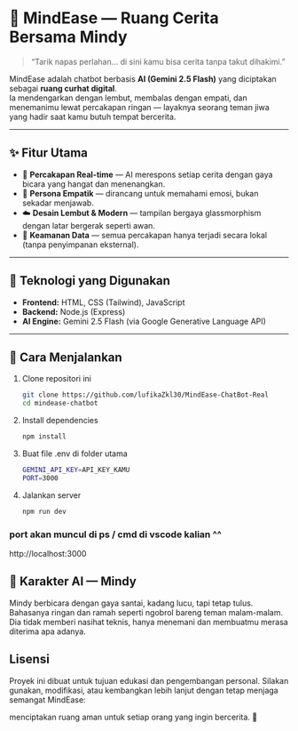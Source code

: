 # 🌿 MindEase — Ruang Cerita Bersama Mindy

> “Tarik napas perlahan... di sini kamu bisa cerita tanpa takut dihakimi.”  

MindEase adalah chatbot berbasis **AI (Gemini 2.5 Flash)** yang diciptakan sebagai **ruang curhat digital**.  
Ia mendengarkan dengan lembut, membalas dengan empati, dan menemanimu lewat percakapan ringan — layaknya seorang teman jiwa yang hadir saat kamu butuh tempat bercerita.  

---

## ✨ Fitur Utama  

- 💬 **Percakapan Real-time** — AI merespons setiap cerita dengan gaya bicara yang hangat dan menenangkan.  
- 🌸 **Persona Empatik** — dirancang untuk memahami emosi, bukan sekadar menjawab.  
- ☁️ **Desain Lembut & Modern** — tampilan bergaya glassmorphism dengan latar bergerak seperti awan.  
- 🔐 **Keamanan Data** — semua percakapan hanya terjadi secara lokal (tanpa penyimpanan eksternal).  

---

## 🧠 Teknologi yang Digunakan  

- **Frontend:** HTML, CSS (Tailwind), JavaScript  
- **Backend:** Node.js (Express)  
- **AI Engine:** Gemini 2.5 Flash (via Google Generative Language API)  

---

## 🚀 Cara Menjalankan  

1. Clone repositori ini  
   ```bash
   git clone https://github.com/lufikaZkl30/MindEase-ChatBot-Real
   cd mindease-chatbot
   
2. Install dependencies
   ```bash
   npm install
   
3. Buat file .env di folder utama 
   ```bash
   GEMINI_API_KEY=API_KEY_KAMU
   PORT=3000

4. Jalankan server 
   ```bash
   npm run dev

### port akan muncul di ps / cmd di vscode kalian ^^
http://localhost:3000

## 🌼 Karakter AI — Mindy

Mindy berbicara dengan gaya santai, kadang lucu, tapi tetap tulus.
Bahasanya ringan dan ramah seperti ngobrol bareng teman malam-malam.
Dia tidak memberi nasihat teknis, hanya menemani dan membuatmu merasa diterima apa adanya.

## Lisensi 

Proyek ini dibuat untuk tujuan edukasi dan pengembangan personal.
Silakan gunakan, modifikasi, atau kembangkan lebih lanjut dengan tetap menjaga semangat MindEase:

menciptakan ruang aman untuk setiap orang yang ingin bercerita. 💜
   
